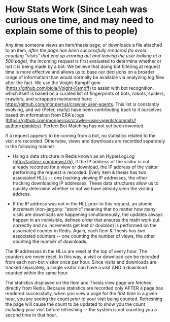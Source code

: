 How Stats Work (Since Leah was curious one time, and may need to explain some of this to people)
=================================================================================================

Any time someone views an item/thesis page, or downloads a file attached to an item, _after the page has been successfully rendered (to avoid counting "visits" that end up erroring out and leaving the user looking at a 500 page)_, the incoming request is first evaluated to determine whether or not it is being made by a bot. We believe that doing bot filtering at request time is more effective and allows us to base our decisions on a broader range of information than would normally be available via analyzing log files after the fact. We use the Voight-Kampff gem (https://github.com/biola/Voight-Kampff) to assist with bot recognition, which itself is based on a curated list of fingerprints of bots, robots, spiders, crawlers, and scrappers maintained here: https://github.com/monperrus/crawler-user-agents. This list is constantly evolving, and we (Peter, really) have been contributing back to it ourselves based on information from ERA's logs (https://github.com/monperrus/crawler-user-agents/commits?author=pbinkley). Perfect Bot Matching has not yet been invented.

If a request appears to be coming from a bot, no statistics related to the visit are recorded. Otherwise, views and downloads are recorded separately in the following manner:

* Using a data structure in Redis known as an HyperLogLog (http://antirez.com/news/75), if the IP address of the visitor is not already recorded for a view or download, the IP address of the visitor performing the request is recorded. Every item & thesis has two associated HLLs -- one tracking viewing IP addresses, the other tracking downloading IP addresses. These data structures allow us to quickly determine whether or not we have already seen the visiting address.

* If the IP address was not in the HLL prior to this request, an atomic increment (non-jargony: "atomic" meaning that no matter how many visits are downloads are happening simultaneously, the updates always happen in an indivisible, defined order that ensures the math work out correctly and no increments get lost or doubled) is performed on the associated counter in Redis. Again, each Item & Thesis has two associated counters -- one counting the number of views, the other counting the number of downloads.

The IP addresses in the HLLs are reset at the top of every hour. The counters are never reset. In this way, a visit or download can be recorded from each non-bot visitor once per hour. Since visits and downloads are tracked separately, a single visitor can have a visit AND a download counted within the same hour.

The statistics displayed on the Item and Thesis view page are fetched directly from Redis. Because statistics are recorded only AFTER a page has rendered successfully, when you view a page for the first time in a given hour, you are seeing the count *prior to* your visit being counted. Refreshing the page will cause the count to be updated to show you the count _including_ your visit before refreshing -- the system is not counting you a second time in that hour.
